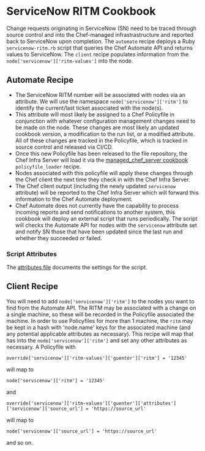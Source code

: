 # ServiceNow RITM Cookbook

Change requests originating in ServiceNow (SN) need to be traced through source control and into the Chef-managed infrastrastructure and reported back to ServiceNow upon completion. The `automate` recipe deploys a Ruby `servicenow-ritm.rb` script that queries the Chef Automate API and returns values to ServiceNow. The `client` recipe populates information from the `node['servicenow']['ritm-values']` into the node.

## Automate Recipe
  * The ServiceNow RITM number will be associated with nodes via an attribute. We will use the namespace `node['servicenow']['ritm']` to identify the current/last ticket associated with the node(s).
  * This attribute will most likely be assigned to a Chef Policyfile in conjunction with whatever configuration management changes need to be made on the node. These changes are most likely an updated cookbook version, a modification to the run list, or a modified attribute. All of these changes are tracked in the Policyfile, which is tracked in source control and released via CI/CD.
  * Once this new Policyfile has been released to the file repository, the Chef Infra Server will load it via the [managed_chef_server cookbook](https://github.com/mattray/managed_chef_server-cookbook) `policyfile_loader` recipe.
  * Nodes associated with this policyfile will apply these changes through the Chef client the next time they check in with the Chef Infra Server.
  * The Chef client output (including the newly updated `servicenow` attribute) will be reported to the Chef Infra Server which will forward this information to the Chef Automate deployment.
  * Chef Automate does not currently have the capability to process incoming reports and send notifications to another system, this cookbook will deploy an external script that runs periodically. The script will checks the Automate API for nodes with the `servicenow` attribute set and notify SN those that have been updated since the last run and whether they succeeded or failed.

### Script Attributes

The [attributes file](attributes/default.rb) documents the settings for the script.

## Client Recipe

You will need to add `node['servicenow']['ritm']` to the nodes you want to find from the Automate API. The RITM may be associated with a change on a single machine, so these will be recorded in the Policyfile associated the machine. In order to use Policyfiles for more than 1 machine, the `ritm` may be kept in a hash with 'node.name' keys for the associated machine (and any potential applicable attributes as necessary). This recipe will map that has into the `node['servicenow']['ritm']` and set any other attributes as necessary. A Policyfile with

    override['servicenow']['ritm-values']['guenter']['ritm'] = '12345'

will map to

    node['servicenow']['ritm'] = '12345'

and

    override['servicenow']['ritm-values']['guenter']['attributes']['servicenow']['source_url'] = 'https://source_url'

will map to

    node['servicenow']['source_url'] = 'https://source_url'

and so on.
